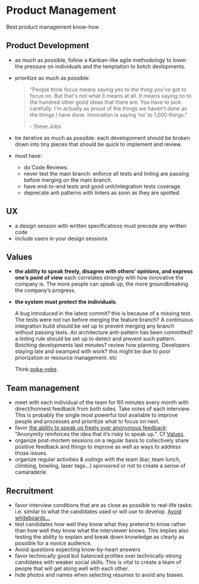 # Product Management

Best product management know-how

## Product Development

- as much as possible, follow a Kanban-like agile methodology to lower the pressure on individuals and the temptation to botch devlopments.
- prioritize as much as possible:

  > “People think focus means saying yes to the thing you've got to focus on. But that's not what it means at all. It means saying no to the hundred other good ideas that there are. You have to pick carefully. I'm actually as proud of the things we haven't done as the things I have done. Innovation is saying ‘no’ to 1,000 things.”
  >
  > \- Steve Jobs

- be iterative as much as possible: each developoment should be broken down into tiny pieces that should be quick to implement and review.
- must have:
  - do Code Reviews.
  - never test the main branch: enforce all tests and linting are passing before merging on the main branch.
  - have end-to-end tests and good unit/integration tests coverage.
  - deprecate anti patterns with linters as soon as they are spotted.

## UX

- a design session with written specifications must precede any written code
- include users in your design sessions

## Values

- **the ability to speak freely, disagree with others’ opinions, and express one’s point of view** each correlates strongly with how innovative the company is. The more people can speak up, the more groundbreaking the company’s progress.
- **the system must protect the individuals**.

  A bug introduced in the latest commit? this is because of a missing test. The tests were not run before merging the feature branch? A continuous integration build should be set up to prevent merging any branch without passing tests. An architecture anti-pattern has been committed? a linting rule should be set up to detect and prevent such pattern. Botching developments last minutes? review how planning. Developers staying late and swamped with work? this might be due to poor priorization or resource management. etc

  Think [poka-yoke](https://en.wikipedia.org/wiki/Poka-yoke).

## Team management

- meet with each individual of the team for 60 minutes every month with direct/honnest feedback from both sides. Take notes of each interview. This is probably the single most powerful tool available to improve people and processes and prioritize what to focus on next.
- favor [the ability to speak up freely over anonymous feedback](https://www.fastcompany.com/40518499/my-company-is-killing-anonymous-employee-feedback-heres-why): "Anonymity reinforces the idea that it’s risky to speak up.". Cf [Values](#values).
- organize post-mortem sessions on a regular basis to collectively share positive feedback and things to improve as well as ways to address those issues.
- organize regular activities & outings with the team (bar, team lunch, climbing, bowling, laser tags...) sponsored or not to create a sense of camaraderie.

## Recruitment

- favor interview conditions that are as close as possible to real-life tasks: i.e. similar to what the candidates used or will use to develop. [Avoid whiteboards...](https://medium.com/javascript-scene/tech-hiring-has-always-been-broken-heres-how-i-survived-it-for-decades-b7ac33088de6)
- test candidates how well they know what they pretend to know rather than how well they know what the interviewer knows. This implies also testing the ability to explain and break down knowledge as clearly as possible for a novice audience.
- Avoid questions expecting know-by-heart answers
- favor technically good but balanced profiles over technically-strong candidates with weaker social skills. This is vital to create a team of people that will get along well with each other.
- hide photos and names when selecting resumes to avoid any biases.
